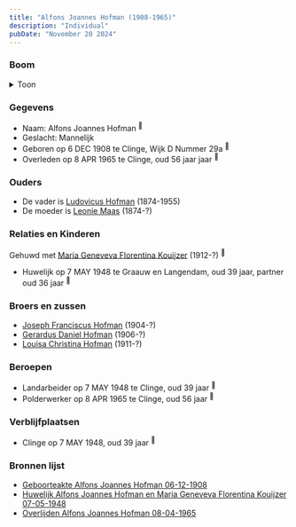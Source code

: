 ```yaml
---
title: "Alfons Joannes Hofman (1908-1965)"
description: "Individual"
pubDate: "November 20 2024"
---
```


### Boom
<details><summary>Toon</summary>

![test](https://www.plantuml.com/plantuml/svg/fPDHRzem483V_IjExSEsXqe98I51Y1OOOUsWhQfsqfxG9Jd0mx6HdO1enN-V2w51qxHrsbjqvxlxV9zpPGhKHPaBPfPShb1Z3WccoxbMfSm6IYWDXKPfR8famHOy8qYvJWKTlYbV5Ll8AKz8cqF85AH95TiLiPEkgK1Zu8K1G5_fZFJZWgTBISPqEZbosUs2ntQCVO3x_IZ33XLdup9JQvwM1hweMOxo3D30jUCqV1VWVEZ5VjotVLzcd4IsWquxmMGxJLHH26ftmNNXzkuRk66h2IEDM6vEZffbASGKPJPDjJ8cKPR7reHmypG6D_9z60WkvsJ1ZZIa92UO89eQ9B0WSN_e3Rq_W3IXT__mRnoNS5bFxhGtb6MMnYOQBUWzZIoXqzXJn8xZX06S2pvV55iIGcqioOvLQxgug4wm2hSEL9Ksy9eAV7OSrnCp9GtSA9GMvjVT1pwyQVkxWm0-3mUljE5nd-zGiDzM59meEA9DK7E44KbQqneXje_KFXWk4Rwgalzu9brpHkzHSttxQ4Uv3VZugN83966CTgpCCFyFKIsOzBxRtitmpLFa_TwJlMcb9V9OnLu7s9L5iV_fJm00)
</details>

### Gegevens
- Naam: Alfons Joannes Hofman <sup><a href="../s00441/" style="text-decoration:none" title="Geboorteakte Alfons Joannes Hofman 06-12-1908">:link:</a></sup>
- Geslacht: Mannelijk
- Geboren op 6 DEC 1908 te Clinge, Wijk D Nummer 29a <sup><a href="../s00441/" style="text-decoration:none" title="Geboorteakte Alfons Joannes Hofman 06-12-1908">:link:</a></sup>
- Overleden op 8 APR 1965 te Clinge, oud 56 jaar jaar <sup><a href="../s00447/" style="text-decoration:none" title="Overlijden Alfons Joannes Hofman 08-04-1965">:link:</a></sup>

### Ouders
- De vader is [Ludovicus Hofman](../i00251/) (1874-1955)
- De moeder is [Leonie Maas](../i00256/) (1874-?)

### Relaties en Kinderen

Gehuwd met [Maria Geneveva Florentina Kouijzer](../i00269/) (1912-?) <sup><a href="../s00445/" style="text-decoration:none" title="Huwelijk Alfons Joannes Hofman en Maria Geneveva Florentina Kouijzer 07-05-1948">:link:</a></sup>
- Huwelijk op 7 MAY 1948 te Graauw en Langendam, oud 39 jaar, partner oud 36 jaar <sup><a href="../s00445/" style="text-decoration:none" title="Huwelijk Alfons Joannes Hofman en Maria Geneveva Florentina Kouijzer 07-05-1948">:link:</a></sup>

### Broers en zussen
- [Joseph Franciscus Hofman](../i00263/) (1904-?)
- [Gerardus Daniel Hofman](../i00264/) (1906-?)
- [Louisa Christina Hofman](../i00266/) (1911-?)

### Beroepen
- Landarbeider op 7 MAY 1948 te Clinge, oud 39 jaar <sup><a href="../s00445/" style="text-decoration:none" title="Huwelijk Alfons Joannes Hofman en Maria Geneveva Florentina Kouijzer 07-05-1948">:link:</a></sup>
- Polderwerker op 8 APR 1965 te Clinge, oud 56 jaar <sup><a href="../s00447/" style="text-decoration:none" title="Overlijden Alfons Joannes Hofman 08-04-1965">:link:</a></sup>

### Verblijfplaatsen
- Clinge  op 7 MAY 1948, oud 39 jaar  <sup><a href="../s00445/" style="text-decoration:none" title="Huwelijk Alfons Joannes Hofman en Maria Geneveva Florentina Kouijzer 07-05-1948">:link:</a></sup>

### Bronnen lijst
- [Geboorteakte Alfons Joannes Hofman 06-12-1908](../s00441/)
- [Huwelijk Alfons Joannes Hofman en Maria Geneveva Florentina Kouijzer 07-05-1948](../s00445/)
- [Overlijden Alfons Joannes Hofman 08-04-1965](../s00447/)